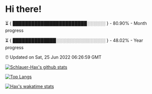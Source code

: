 # Hi there!

⏳ { ████████████████████████░░░░░░ } - 80.90% - Month progress

⏳ { ██████████████░░░░░░░░░░░░░░░░ } - 48.02% - Year progress

⏰ Updated on Sat, 25 Jun 2022 06:26:59 GMT


[![Schlauer-Hax's github stats](https://github-readme-stats.vercel.app/api?username=Schlauer-Hax&show_icons=true&theme=dark&count_private=true)](https://github.com/Schlauer-Hax)


[![Top Langs](https://github-readme-stats.vercel.app/api/top-langs/?username=Schlauer-Hax&layout=compact&theme=dark)](https://github.com/Schlauer-Hax?tab=repositories)


[![Hax's wakatime stats](https://github-readme-stats.vercel.app/api/wakatime?username=Hax&theme=dark)](https://wakatime.com/@Hax)


